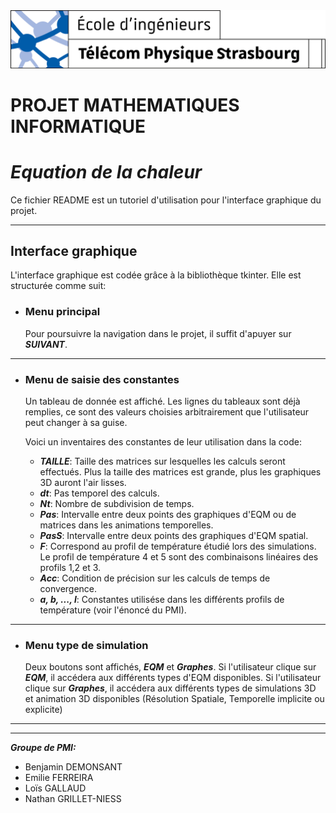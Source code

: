 <img src="PMI_Projet_Python/IMAGES/tps-logo.png">

# **PROJET MATHEMATIQUES INFORMATIQUE**
# ***Equation de la chaleur***


Ce fichier README est un tutoriel d'utilisation pour l'interface graphique du projet.

---

## **Interface graphique**

L'interface graphique est codée grâce à la bibliothèque tkinter. Elle est structurée comme suit:

* ### **Menu principal**

    Pour poursuivre la navigation dans le projet, il suffit d'apuyer sur ***SUIVANT***.

---

* ### **Menu de saisie des constantes**

    Un tableau de donnée est affiché. Les lignes du tableaux sont déjà remplies, ce sont des valeurs choisies arbitrairement que l'utilisateur peut changer à sa guise.

    Voici un inventaires des constantes de leur utilisation dans la code:

    * ***TAILLE***:
        Taille des matrices sur lesquelles les calculs seront effectués. Plus la taille des matrices est grande, plus les graphiques 3D auront l'air lisses.
    * ***dt***:
        Pas temporel des calculs.
    * ***Nt***:
        Nombre de subdivision de temps.
    * ***Pas***:
        Intervalle entre deux points des graphiques d'EQM ou de matrices dans les animations temporelles.
    * ***PasS***:
        Intervalle entre deux points des graphiques d'EQM spatial.
    * ***F***:
        Correspond au profil de température étudié lors des simulations. Le profil de température 4 et 5 sont des combinaisons linéaires des profils 1,2 et 3.
    * ***Acc***:
        Condition de précision sur les calculs de temps de convergence.
    * ***a, b, ..., l***:
        Constantes utilisése dans les différents profils de température (voir l'énoncé du PMI).

---

* ### **Menu type de simulation**

    Deux boutons sont affichés, ***EQM*** et ***Graphes***.
    Si l'utilisateur clique sur ***EQM***, il accédera aux différents types d'EQM disponibles. 
    Si l'utilisateur clique sur ***Graphes***, il accédera aux différents types de simulations 3D et animation 3D disponibles (Résolution Spatiale, Temporelle implicite ou explicite)

---
---

***Groupe de PMI:***

* Benjamin DEMONSANT
* Emilie FERREIRA
* Loïs GALLAUD
* Nathan GRILLET-NIESS